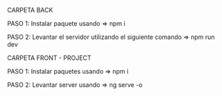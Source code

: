 CARPETA BACK

PASO 1: Instalar paquete usando => npm i

PASO 2: Levantar el servidor utilizando el siguiente comando => npm run dev

CARPETA FRONT - PROJECT

PASO 1: Instalar paquetes usando => npm i

PASO 2: Levantar server usando => ng serve -o